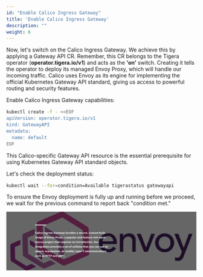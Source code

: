 ```yaml
---
id: "Enable Calico Ingress Gateway"
title: 'Enable Calico Ingress Gateway'
description: ""
weight: 6
---
```


Now, let's switch on the Calico Ingress Gateway. We achieve this by applying a Gateway API CR. Remember, this CR belongs to the Tigera operator (**operator.tigera.io/v1**) and acts as the **'on'** switch. Creating it tells the operator to deploy its managed Envoy Proxy, which will handle our incoming traffic. Calico uses Envoy as its engine for implementing the official Kubernetes Gateway API standard, giving us access to powerful routing and security features.

Enable Calico Ingress Gateway capabilities:

```bash
kubectl create -f - <<EOF
apiVersion: operator.tigera.io/v1
kind: GatewayAPI
metadata:
  name: default
EOF
```

This Calico-specific Gateway API resource is the essential prerequisite for using Kubernetes Gateway API standard objects. 

Let's check the deployment status:

```bash
kubectl wait --for=condition=Available tigerastatus gatewayapi
```

To ensure the Envoy deployment is fully up and running before we proceed, we wait for the previous command to report back "condition met."

![envoy](envoy.png)
